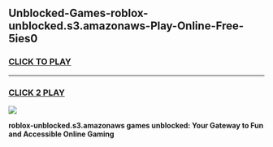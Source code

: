 
## Unblocked-Games-roblox-unblocked.s3.amazonaws-Play-Online-Free-5ies0
<h3>
<a href="https://premium76.site?title=roblox-unblocked.s3.amazonaws&ref=26A">CLICK TO PLAY</a></h3>
<hr>

<h3>
<a href="https://premium76.site?title=roblox-unblocked.s3.amazonaws&ref=26A">CLICK 2 PLAY</a>
  
</h3>

<a href="https://premium76.site?title=roblox-unblocked.s3.amazonaws&ref=26A"><img src="https://clearcache.store/games.png"></a>


**roblox-unblocked.s3.amazonaws games unblocked: Your Gateway to Fun and Accessible Online Gaming**

